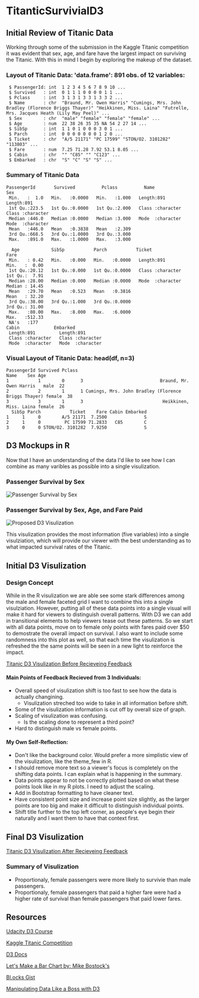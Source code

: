 # TitanticSurvivialD3

## Initial Review of Titanic Data

Working through some of the submission in the Kaggle Titanic competition it was evident that sex, age, and fare have the largest impact on surviving the Titanic. With this in mind I begin by exploring the makeup of the dataset.

### Layout of Titanic Data: 'data.frame':	891 obs. of  12 variables:
	 $ PassengerId: int  1 2 3 4 5 6 7 8 9 10 ...
	 $ Survived   : int  0 1 1 1 0 0 0 0 1 1 ...
	 $ Pclass     : int  3 1 3 1 3 3 1 3 3 2 ...
	 $ Name       : chr  "Braund, Mr. Owen Harris" "Cumings, Mrs. John Bradley (Florence Briggs Thayer)" "Heikkinen, Miss. Laina" "Futrelle, Mrs. Jacques Heath (Lily May Peel)" ...
	 $ Sex        : chr  "male" "female" "female" "female" ...
	 $ Age        : num  22 38 26 35 35 NA 54 2 27 14 ...
	 $ SibSp      : int  1 1 0 1 0 0 0 3 0 1 ...
	 $ Parch      : int  0 0 0 0 0 0 0 1 2 0 ...
	 $ Ticket     : chr  "A/5 21171" "PC 17599" "STON/O2. 3101282" "113803" ...
	 $ Fare       : num  7.25 71.28 7.92 53.1 8.05 ...
	 $ Cabin      : chr  "" "C85" "" "C123" ...
	 $ Embarked   : chr  "S" "C" "S" "S" ...

### Summary of Titanic Data

	PassengerId       Survived          Pclass          Name               Sex           
	 Min.   :  1.0   Min.   :0.0000   Min.   :1.000   Length:891         Length:891        
	 1st Qu.:223.5   1st Qu.:0.0000   1st Qu.:2.000   Class :character   Class :character  
	 Median :446.0   Median :0.0000   Median :3.000   Mode  :character   Mode  :character  
	 Mean   :446.0   Mean   :0.3838   Mean   :2.309                                        
	 3rd Qu.:668.5   3rd Qu.:1.0000   3rd Qu.:3.000                                        
	 Max.   :891.0   Max.   :1.0000   Max.   :3.000                                        
                                                                                       
      Age            SibSp           Parch           Ticket               Fare       
	 Min.   : 0.42   Min.   :0.000   Min.   :0.0000   Length:891         Min.   :  0.00  
	 1st Qu.:20.12   1st Qu.:0.000   1st Qu.:0.0000   Class :character   1st Qu.:  7.91  
	 Median :28.00   Median :0.000   Median :0.0000   Mode  :character   Median : 14.45  
	 Mean   :29.70   Mean   :0.523   Mean   :0.3816                      Mean   : 32.20  
	 3rd Qu.:38.00   3rd Qu.:1.000   3rd Qu.:0.0000                      3rd Qu.: 31.00  
	 Max.   :80.00   Max.   :8.000   Max.   :6.0000                      Max.   :512.33  
	 NA's   :177                                                                         
    Cabin             Embarked        
	 Length:891         Length:891        
	 Class :character   Class :character  
	 Mode  :character   Mode  :character

### Visual Layout of Titanic Data: head(df, n=3)

	PassengerId Survived Pclass                                                Name    Sex Age
	1           1        0      3                             Braund, Mr. Owen Harris   male  22
	2           2        1      1 Cumings, Mrs. John Bradley (Florence Briggs Thayer) female  38
	3           3        1      3                              Heikkinen, Miss. Laina female  26
	  SibSp Parch           Ticket    Fare Cabin Embarked
	1     1     0        A/5 21171  7.2500              S
	2     1     0         PC 17599 71.2833   C85        C
	3     0     0 STON/O2. 3101282  7.9250              S



## D3 Mockups in R

Now that I have an understanding of the data I'd like to see how I can combine as many varibles as possible into a single visulization.

### Passenger Survival by Sex

![Passenger Survival by Sex](https://cloud.githubusercontent.com/assets/11824911/25071456/cc041516-2285-11e7-81b3-2afd2afd0f4f.png)

### Passenger Survival by Sex, Age, and Fare Paid
![Proposed D3 Visulization](https://cloud.githubusercontent.com/assets/11824911/25071465/55006edc-2286-11e7-8d83-dd19f7f78e16.png)

This visulization provides the most information (five variables) into a single visulziation, which will provide our viewer with the best understanding as to what impacted survival rates of the Titanic.


## Initial D3 Visulization

### Design Concept

While in the R visulization we are able see some stark differences among the male and female faceted grid I want to combine this into a single visulziation. However, putting all of these data points into a single visual will make it hard for viewers to distinguish overall patterns. With D3 we can add in transitional elements to help viewers tease out these patterns. So we start with all data points, move on to female only points with fares paid over $50 to demostrate the overall impact on survival. I also want to include some randomness into this plot as well, so that each time the visulization is refreshed the the same points will be seen in a new light to reinforce the impact.

[Titanic D3 Visulization Before Recieveing Feedback](https://bl.ocks.org/caseyiannone/dd9b5fcdd2140af221ffa2df22296d2c)

#### Main Points of Feedback Recieved from 3 Individuals:
* Overall speed of visulization shift is too fast to see how the data is actually changining.
	* Visulization streched too wide to take in all information before shift. 
* Some of the visulization information is cut off by overall size of graph. 
* Scaling of visulization was confusing.
	* Is the scaling done to represent a third point?
* Hard to distinguish male vs female points.
	
#### My Own Self-Reflection:
* Don't like the background color. Would prefer a more simplistic view of the visulization, like the theme_few in R.
* I should remove more text so a viewer's focus is completely on the shifting data points. I can explain what is happening in the summary.
* Data points appear to not be correctly plotted based on what these points look like in my R plots. I need to adjust the scaling.
* Add in Bootstrap formatting to have cleaner text.
* Have consistent point size and increase point size slightly, as the larger points are too big and make it difficult to distinguish individual points.
* Shift title further to the top left corner, as people's eye begin their naturally and I want them to have that context first.

## Final D3 Visulization

[Titanic D3 Visulization After Recieveing Feedback](https://bl.ocks.org/caseyiannone/66ea1eba759e5d6fd2ca8d0bffb02f93)

### Summary of Visulization

* Proportionaly, female passengers were more likely to survivie than male passengers.
* Proportionaly, female passengers that paid a higher fare were had a higher rate of survival than female passengers that paid lower fares.

## Resources 

[Udacity D3 Course](https://www.udacity.com/course/data-visualization-and-d3js--ud507)

[Kaggle Titanic Competition](https://www.kaggle.com/c/titanic)

[D3 Docs](https://d3js.org/)

[Let's Make a Bar Chart by: Mike Bostock's](https://bost.ocks.org/mike/bar/2/)

[Bl.ocks Gist](https://bl.ocks.org/-/about)

[Manipulating Data Like a Boss with D3](http://www.jeromecukier.net/blog/2012/05/28/manipulating-data-like-a-boss-with-d3/)



